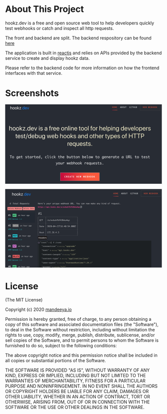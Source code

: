 # About This Project

hookz.dev is a free and open source web tool to help developers quickly test webhooks or catch and inspect all http requests.

The front and backend are split. The backend respository can be found [here](https://github.com/rasheeda/hookz.dev.backend)

The application is built in [reactjs](https://reactjs.org/) and relies on APIs provided by the backend service to create and display hookz data.

Please refer to the backend code for more information on how the frontend interfaces with that service.

# Screenshots
![hookz.dev Homepage][hookz_home]

[hookz_home]: /screenshots/hookz.dev.home.png


![hookz.dev Hookz Data][hookz_data]

[hookz_data]: /screenshots/hookz.dev.data.png

# License
(The MIT License)

Copyright (c) 2020 [mandeeya.io](https://mandeeya.io)

Permission is hereby granted, free of charge, to any person obtaining a copy of this software and associated documentation files (the "Software"), to deal in the Software without restriction, including without limitation the rights to use, copy, modify, merge, publish, distribute, sublicense, and/or sell copies of the Software, and to permit persons to whom the Software is furnished to do so, subject to the following conditions:

The above copyright notice and this permission notice shall be included in all copies or substantial portions of the Software.

THE SOFTWARE IS PROVIDED "AS IS", WITHOUT WARRANTY OF ANY KIND, EXPRESS OR IMPLIED, INCLUDING BUT NOT LIMITED TO THE WARRANTIES OF MERCHANTABILITY, FITNESS FOR A PARTICULAR PURPOSE AND NONINFRINGEMENT. IN NO EVENT SHALL THE AUTHORS OR COPYRIGHT HOLDERS BE LIABLE FOR ANY CLAIM, DAMAGES OR OTHER LIABILITY, WHETHER IN AN ACTION OF CONTRACT, TORT OR OTHERWISE, ARISING FROM, OUT OF OR IN CONNECTION WITH THE SOFTWARE OR THE USE OR OTHER DEALINGS IN THE SOFTWARE.